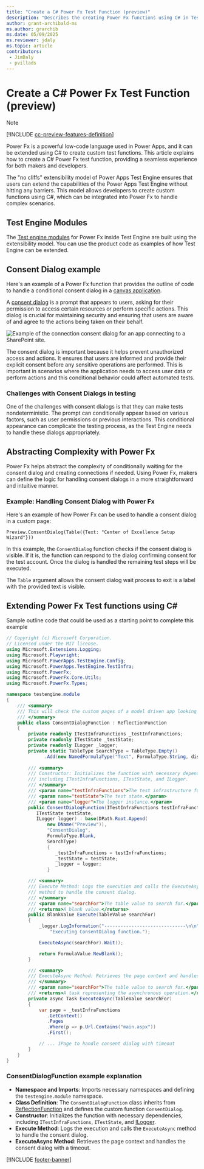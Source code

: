 ```yaml
---
title: "Create a C# Power Fx Test Function (preview)"
description: "Describes the creating Power Fx functions using C# in Test Engine"
author: grant-archibald-ms
ms.author: grarchib
ms.date: 05/09/2025
ms.reviewer: jdaly
ms.topic: article
contributors:
 - JimDaly
 - pvillads
---
```


# Create a C# Power Fx Test Function (preview)

> [!NOTE]
> [!INCLUDE [cc-preview-features-definition](../includes/cc-preview-features-definition.md)]

Power Fx is a powerful low-code language used in Power Apps, and it can be extended using C# to create custom test functions. This article explains how to create a C# Power Fx test function, providing a seamless experience for both makers and developers.

The "no cliffs" extensibility model of Power Apps Test Engine ensures that users can extend the capabilities of the Power Apps Test Engine without hitting any barriers. This model allows developers to create custom functions using C#, which can be integrated into Power Fx to handle complex scenarios.

## Test Engine Modules

The [Test engine modules](./module-functions-reference.md) for Power Fx inside Test Engine are built using the extensibility model. You can use the product code as examples of how Test Engine can be extended.

## Consent Dialog example

Here's an example of a Power Fx function that provides the outline of code to handle a conditional consent dialog in a [canvas application](./canvas-application.md).

A [consent dialog](/power-apps/maker/canvas-apps/connections-list#connection-consent-dialog) is a prompt that appears to users, asking for their permission to access certain resources or perform specific actions. This dialog is crucial for maintaining security and ensuring that users are aware of and agree to the actions being taken on their behalf.

![Example of the connection consent dialog for an app connecting to a SharePoint site.](/power-apps/maker/canvas-apps/media/connections-list/power_apps_consent_dialog.png)

The consent dialog is important because it helps prevent unauthorized access and actions. It ensures that users are informed and provide their explicit consent before any sensitive operations are performed. This is important in scenarios where the application needs to access user data or perform actions and this conditional behavior could affect automated tests.

### Challenges with Consent Dialogs in testing

One of the challenges with consent dialogs is that they can make tests nondeterministic. The prompt can conditionally appear based on various factors, such as user permissions or previous interactions. This conditional appearance can complicate the testing process, as the Test Engine needs to handle these dialogs appropriately.

## Abstracting Complexity with Power Fx

Power Fx helps abstract the complexity of conditionally waiting for the consent dialog and creating connections if needed. Using Power Fx, makers can define the logic for handling consent dialogs in a more straightforward and intuitive manner.

### Example: Handling Consent Dialog with Power Fx

Here's an example of how Power Fx can be used to handle a consent dialog in a custom page:

```powerappsfl
Preview.ConsentDialog(Table({Text: "Center of Excellence Setup Wizard"}))
```

In this example, the `ConsentDialog` function checks if the consent dialog is visible. If it is, the function can respond to the dialog confirming consent for the test account. Once the dialog is handled the remaining test steps will be executed.

The `Table` argument allows the consent dialog wait process to exit is a label with the provided text is visible.

## Extending Power Fx Test functions using C#

Sample outline code that could be used as a starting point to complete this example

```csharp
// Copyright (c) Microsoft Corporation.
// Licensed under the MIT license.
using Microsoft.Extensions.Logging;
using Microsoft.Playwright;
using Microsoft.PowerApps.TestEngine.Config;
using Microsoft.PowerApps.TestEngine.TestInfra;
using Microsoft.PowerFx;
using Microsoft.PowerFx.Core.Utils;
using Microsoft.PowerFx.Types;

namespace testengine.module
{
    /// <summary>
    /// This will check the custom pages of a model driven app looking for a consent dialog
    /// </summary>
    public class ConsentDialogFunction : ReflectionFunction
    {
        private readonly ITestInfraFunctions _testInfraFunctions;
        private readonly ITestState _testState;
        private readonly ILogger _logger;
        private static TableType SearchType = TableType.Empty()
              .Add(new NamedFormulaType("Text", FormulaType.String, displayName: "Text"));
    
        /// <summary>
        /// Constructor: Initializes the function with necessary dependencies, 
        /// including ITestInfraFunctions, ITestState, and ILogger.
        /// </summary>
        /// <param name="testInfraFunctions">The test infrastructure functions.</param>
        /// <param name="testState">The test state.</param>
        /// <param name="logger">The logger instance.</param>
        public ConsentDialogFunction(ITestInfraFunctions testInfraFunctions, 
           ITestState testState, 
           ILogger logger) : base(DPath.Root.Append(
               new DName("Preview")), 
               "ConsentDialog", 
               FormulaType.Blank, 
               SearchType)
               {
                  _testInfraFunctions = testInfraFunctions;
                  _testState = testState;
                  _logger = logger;
               }

        /// <summary>
        /// Execute Method: Logs the execution and calls the ExecuteAsync 
        /// method to handle the consent dialog.
        /// </summary>
        /// <param name="searchFor">The table value to search for.</param>
        /// <returns>A blank value.</returns>
        public BlankValue Execute(TableValue searchFor)
        {
            _logger.LogInformation("------------------------------\n\n" +
                "Executing ConsentDialog function.");

            ExecuteAsync(searchFor).Wait();

            return FormulaValue.NewBlank();
        }

        /// <summary>
        /// ExecuteAsync Method: Retrieves the page context and handles the consent dialog with a timeout.
        /// </summary>
        /// <param name="searchFor">The table value to search for.</param>
        /// <returns>A task representing the asynchronous operation.</returns>
        private async Task ExecuteAsync(TableValue searchFor)
        {
            var page = _testInfraFunctions
               .GetContext()
               .Pages
               .Where(p => p.Url.Contains("main.aspx"))
               .First();

            // ... IPage to handle consent dialog with timeout
        }
    }
}
```

### ConsentDialogFunction example explanation

- **Namespace and Imports**: Imports necessary namespaces and defining the `testengine.module` namespace.
- **Class Definition**: The `ConsentDialogFunction` class inherits from [ReflectionFunction](/dotnet/api/microsoft.powerfx.reflectionfunction) and defines the custom function `ConsentDialog`.
- **Constructor**: Initializes the function with necessary dependencies, including `ITestInfraFunctions`, `ITestState`, and [ILogger](/dotnet/api/microsoft.extensions.logging.ilogger).
- **Execute Method**: Logs the execution and calls the `ExecuteAsync` method to handle the consent dialog.
- **ExecuteAsync Method**: Retrieves the page context and handles the consent dialog with a timeout.


[!INCLUDE [footer-banner](../includes/footer-banner.md)]